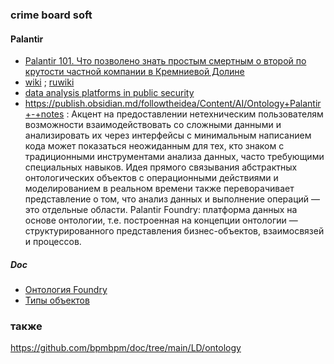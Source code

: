 ### crime board soft
#### Palantir
- [Palantir 101. Что позволено знать простым смертным о второй по крутоcти частной компании в Кремниевой Долине](https://habr.com/ru/articles/271883)
- [wiki](https://en.wikipedia.org/wiki/Palantir_Technologies?ysclid=mg9dyldh9837794882) ; [ruwiki](https://ru.wikipedia.org/wiki/Palantir)
- [data analysis platforms in public security](https://journals.sagepub.com/doi/10.1177/20539517241255108)
- https://publish.obsidian.md/followtheidea/Content/AI/Ontology+Palantir+-+notes : Акцент на предоставлении нетехническим пользователям возможности взаимодействовать со сложными данными и анализировать их через интерфейсы с минимальным написанием кода может показаться неожиданным для тех, кто знаком с традиционными инструментами анализа данных, часто требующими специальных навыков. Идея прямого связывания абстрактных онтологических объектов с операционными действиями и моделированием в реальном времени также переворачивает представление о том, что анализ данных и выполнение операций — это отдельные области.
Palantir Foundry: платформа данных на основе онтологии, т.е. построенная на концепции онтологии — структурированного представления бизнес-объектов, взаимосвязей и процессов.
##### Doc
- [Онтология Foundry](https://www.palantir.com/docs/foundry/ontology/core-concepts/)
- [Типы объектов](https://www.palantir.com/docs/foundry/object-link-types/object-types-overview)

### также
https://github.com/bpmbpm/doc/tree/main/LD/ontology
